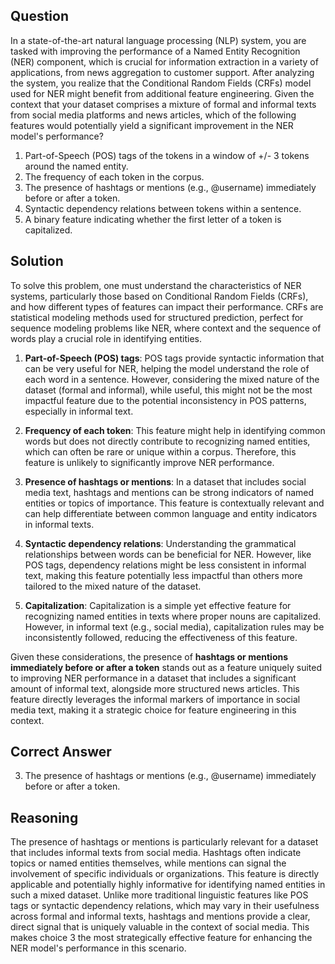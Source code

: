 ## Question
In a state-of-the-art natural language processing (NLP) system, you are tasked with improving the performance of a Named Entity Recognition (NER) component, which is crucial for information extraction in a variety of applications, from news aggregation to customer support. After analyzing the system, you realize that the Conditional Random Fields (CRFs) model used for NER might benefit from additional feature engineering. Given the context that your dataset comprises a mixture of formal and informal texts from social media platforms and news articles, which of the following features would potentially yield a significant improvement in the NER model's performance?

1. Part-of-Speech (POS) tags of the tokens in a window of +/- 3 tokens around the named entity.
2. The frequency of each token in the corpus.
3. The presence of hashtags or mentions (e.g., @username) immediately before or after a token.
4. Syntactic dependency relations between tokens within a sentence.
5. A binary feature indicating whether the first letter of a token is capitalized.

## Solution
To solve this problem, one must understand the characteristics of NER systems, particularly those based on Conditional Random Fields (CRFs), and how different types of features can impact their performance. CRFs are statistical modeling methods used for structured prediction, perfect for sequence modeling problems like NER, where context and the sequence of words play a crucial role in identifying entities.

1. **Part-of-Speech (POS) tags**: POS tags provide syntactic information that can be very useful for NER, helping the model understand the role of each word in a sentence. However, considering the mixed nature of the dataset (formal and informal), while useful, this might not be the most impactful feature due to the potential inconsistency in POS patterns, especially in informal text.

2. **Frequency of each token**: This feature might help in identifying common words but does not directly contribute to recognizing named entities, which can often be rare or unique within a corpus. Therefore, this feature is unlikely to significantly improve NER performance.

3. **Presence of hashtags or mentions**: In a dataset that includes social media text, hashtags and mentions can be strong indicators of named entities or topics of importance. This feature is contextually relevant and can help differentiate between common language and entity indicators in informal texts.

4. **Syntactic dependency relations**: Understanding the grammatical relationships between words can be beneficial for NER. However, like POS tags, dependency relations might be less consistent in informal text, making this feature potentially less impactful than others more tailored to the mixed nature of the dataset.

5. **Capitalization**: Capitalization is a simple yet effective feature for recognizing named entities in texts where proper nouns are capitalized. However, in informal text (e.g., social media), capitalization rules may be inconsistently followed, reducing the effectiveness of this feature.

Given these considerations, the presence of **hashtags or mentions immediately before or after a token** stands out as a feature uniquely suited to improving NER performance in a dataset that includes a significant amount of informal text, alongside more structured news articles. This feature directly leverages the informal markers of importance in social media text, making it a strategic choice for feature engineering in this context.

## Correct Answer
3. The presence of hashtags or mentions (e.g., @username) immediately before or after a token.

## Reasoning
The presence of hashtags or mentions is particularly relevant for a dataset that includes informal texts from social media. Hashtags often indicate topics or named entities themselves, while mentions can signal the involvement of specific individuals or organizations. This feature is directly applicable and potentially highly informative for identifying named entities in such a mixed dataset. Unlike more traditional linguistic features like POS tags or syntactic dependency relations, which may vary in their usefulness across formal and informal texts, hashtags and mentions provide a clear, direct signal that is uniquely valuable in the context of social media. This makes choice 3 the most strategically effective feature for enhancing the NER model's performance in this scenario.